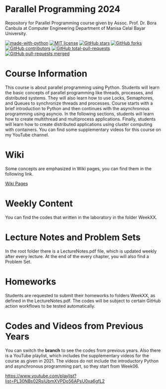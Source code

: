 # Parallel Programming 2024
Repository for Parallel Programming course given by Assoc. Prof. Dr. Bora Canbula 
at Computer Engineering Department of Manisa Celal Bayar University.

[![made-with-python](https://img.shields.io/badge/Made%20with-Python-1f425f.svg)](https://www.python.org/) [![MIT license](https://img.shields.io/badge/License-MIT-blue.svg)](https://lbesson.mit-license.org/) [![GitHub stars](https://badgen.net/github/stars/canbula/ParallelProgramming/)](https://GitHub.com/canbula/ParallelProgramming/stargazers/) [![GitHub forks](https://badgen.net/github/forks/canbula/ParallelProgramming/)](https://GitHub.com/canbula/ParallelProgramming/network/) [![GitHub contributors](https://img.shields.io/github/contributors/canbula/ParallelProgramming.svg)](https://GitHub.com/canbula/ParallelProgramming/graphs/contributors/) [![GitHub total-pull-requests](https://badgen.net/github/prs/canbula/ParallelProgramming)](https://GitHub.com/canbula/ParallelProgramming/pull/) [![GitHub pull-requests merged](https://badgen.net/github/merged-prs/canbula/ParallelProgramming)](https://github.com/canbula/ParallelProgramming/pulls?q=is%3Amerged)

# Course Information
This course is about parallel programming using Python. Students will learn the basic concepts 
of parallel programming like threads, processes, and distributed systems. They will also learn 
how to use Locks, Semaphores, and Queues to synchronize threads and processes. Course starts 
with a brief introduction to Python and then continues with the asynchronous programming using 
asyncio. In the following sections, students will learn how to create multithread and multiprocess 
applications. Finally, students will learn how to create distributed applications using cluster 
computing with containers. You can find some supplementary videos for this course on my YouTube channel.

# Wiki
Some concepts are emphasized in Wiki pages, you can find them in the following link.

[Wiki Pages](https://github.com/canbula/ParallelProgramming/wiki)

# Weekly Content
You can find the codes that written in the laboratory in the folder WeekXX.

# Lecture Notes and Problem Sets
In the root folder there is a LectureNotes.pdf file, which is updated weekly after every lecture. 
At the end of the every chapter, you will also find a Problem Set.

# Homeworks
Students are requested to submit their homeworks to folders WeekXX, as defined in the LectureNotes.pdf. 
The codes will be subject to certain GitHub action workflows to be tested automatically.

# Codes and Videos from Previous Years
You can switch the **branch** to see the codes from previous years. Also there is a YouTube playlist, 
which includes the supplementary videos for the course as given in 2021. The videos do not include 
the introductory Python and asynchronous programming part, so they start from Week06.

https://www.youtube.com/playlist?list=PL30NBs02RsiUbmXVPDo56APsU0xa6gfL2
